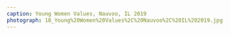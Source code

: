 ```yaml
---
caption: Young Women Values, Nauvoo, IL 2019
photograph: 18_Young%20Women%20Values%2C%20Nauvoo%2C%20IL%202019.jpg
---
```

